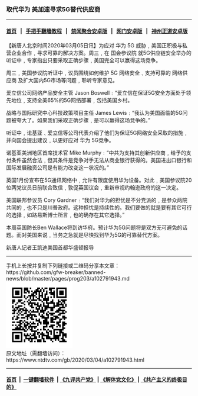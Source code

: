 ### 取代华为 美加速寻求5G替代供应商
------------------------

#### [首页](https://github.com/gfw-breaker/banned-news/blob/master/README.md) &nbsp;&nbsp;|&nbsp;&nbsp; [手把手翻墙教程](https://github.com/gfw-breaker/guides/wiki) &nbsp;&nbsp;|&nbsp;&nbsp; [禁闻聚合安卓版](https://github.com/gfw-breaker/bn-android) &nbsp;&nbsp;|&nbsp;&nbsp; [网门安卓版](https://github.com/oGate2/oGate) &nbsp;&nbsp;|&nbsp;&nbsp; [神州正道安卓版](https://github.com/SzzdOgate/update) 



<div><div class="post_content" itemprop="articleBody">
 <p>
  【新唐人北京时间2020年03月05日讯】为应对
  <ok href="https://www.ntdtv.com/gb/华为.htm">
   华为
  </ok>
  <ok href="https://www.ntdtv.com/gb/5g.htm">
   5G
  </ok>
  威胁﹐美国正积极与私营企业合作﹐寻求可靠的解决方案。周三﹐在
  <ok href="https://www.ntdtv.com/gb/国会参议院.htm">
   国会参议院
  </ok>
  就5G供应链安全举办的听证中﹐专家指出只要采取正确步骤﹐美国完全可以赢得这场竞争。
 </p>
 <p>
  周三﹐美国参议院听证中﹐议员围绕如何维护
  <ok href="https://www.ntdtv.com/gb/5g.htm">
   5G
  </ok>
  网络安全﹑支持可靠的
  <ok href="https://www.ntdtv.com/gb/网络供应商.htm">
   网络供应商
  </ok>
  及扩大国内5G市场等问题﹐聆听专家意见。
 </p>
 <p>
  爱立信公司网络产品安全主管 Jason Boswell﹕“爱立信在保证5G安全方面处于领先地位﹐支持全美65%的5G网络部署﹐包括美国乡村。
 </p>
 <p>
  战略与国际研究中心科技政策项目主任 James Lewis﹕“我认为美国面临的5G问题被夸大了。如果我们采取正确步骤﹐是可以赢得这场竞争的。”
 </p>
 <p>
  听证中﹐诺基亚﹑爱立信等公司代表介绍了他们为保证5G网络安全采取的措施﹐并向国会提出建议﹐以更好应对
  <ok href="https://www.ntdtv.com/gb/华为.htm">
   华为
  </ok>
  5G竞争。
 </p>
 <p>
  诺基亚美洲地区首席技术官 Mike Murphy﹕“中共为支持其创新供应商﹐给予的支付条件虽然合法﹐但其条件是竞争对手无法从商业银行获得的。美国进出口银行和国际发展融资公司是有能力改变这一状况的。”
 </p>
 <p>
  英国1月份宣布在5G通讯网络中﹐允许有限度使用华为设备。对此﹐美国参议院20位两党议员日前联合致信﹐敦促英国议会﹐重新审视约翰逊政府的这一决定。
 </p>
 <p>
  美国联邦参议员 Cory Gardner﹕“我们对华为的担忧是不分党派的﹐是参众两院共同的﹐也不只是川普政府。这种担忧是持续性的。我们要做的就是要有其它可行的选择﹐如路易斯博士所言﹐也的确存在其它选择。”
 </p>
 <p>
  本周英国防长Ben Wallace将到访华府。预计华为5G问题将是双方无可避免的话题。而对美国来说﹐当务之急就是尽快找到华为5G的可靠替代方案。
 </p>
 <p>
  新唐人记者王凯迪美国首都华盛顿报导
 </p>
 <div class="single_ad">
 </div>
</div>
</div>
<hr/>
手机上长按并复制下列链接或二维码分享本文章：<br/>
https://github.com/gfw-breaker/banned-news/blob/master/pages/prog203/a102791943.md <br/>
<a href='https://github.com/gfw-breaker/banned-news/blob/master/pages/prog203/a102791943.md'><img src='https://github.com/gfw-breaker/banned-news/blob/master/pages/prog203/a102791943.md.png'/></a> <br/>
原文地址（需翻墙访问）：https://www.ntdtv.com/gb/2020/03/04/a102791943.html


------------------------
#### [首页](https://github.com/gfw-breaker/banned-news/blob/master/README.md) &nbsp;|&nbsp; [一键翻墙软件](https://github.com/gfw-breaker/nogfw/blob/master/README.md) &nbsp;| [《九评共产党》](https://github.com/gfw-breaker/9ping.md/blob/master/README.md#九评之一评共产党是什么) | [《解体党文化》](https://github.com/gfw-breaker/jtdwh.md/blob/master/README.md) | [《共产主义的终极目的》](https://github.com/gfw-breaker/gczydzjmd.md/blob/master/README.md)


<img src='http://gfw-breaker.win/banned-news/pages/prog203/a102791943.md' width='0px' height='0px'/>
